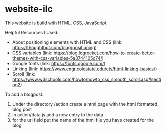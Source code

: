 # website-ilc
This website is build with HTML, CSS, JavaScript.

Helpful Resources I Used:
- About positioning elements with HTML and CSS (link: https://thoughtbot.com/blog/positioning)
- CSS variables (link: https://blog.logrocket.com/how-to-create-better-themes-with-css-variables-5a3744105c74/)
- Google fonts (link: https://fonts.google.com/)
- Linking (link: https://www.engr.colostate.edu/ets/html-linking-basics/)
- Scroll (link: https://www.w3schools.com/howto/howto_css_smooth_scroll.asp#section2)

To add a blogpost:
1. Under the directory /action create a html page with the html formatted blog post
2. in action/data.js add a new entry to the data
3. for the url field put the name of the html file you have created for the blog